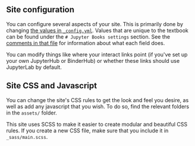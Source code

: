 ## Site configuration

You can configure several aspects of your site. This is primarily done
by changing [the values in `_config.yml`](https://github.com/choldgraf/jupyter-book/blob/master/_config.yml). Values that are unique to the
textbook can be found under the `# Jupyter Books settings` section. See the
[comments in that file](https://github.com/choldgraf/jupyter-book/blob/master/_config.yml) for information about what each field does.

You can modify things like where your interact links point (if you've set up your
own JupyterHub or BinderHub) or whether these links should use JupyterLab by default.

## Site CSS and Javascript

You can change the site's CSS rules to get the look and feel you desire, as well as add
any javascript that you wish. To do so, find the relevant folders in the `assets/` folder.

This site uses SCSS to make it easier to create modular and beautiful CSS rules. If you create
a new CSS file, make sure that you include it in `_sass/main.scss`.
